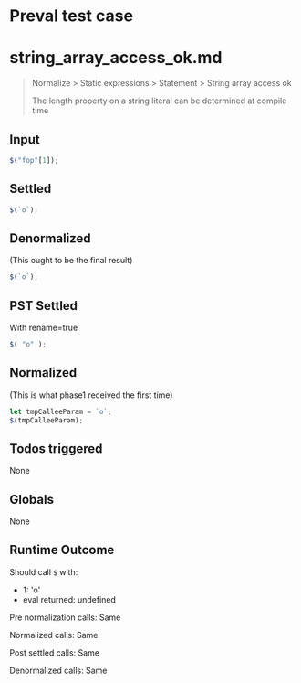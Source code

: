 # Preval test case

# string_array_access_ok.md

> Normalize > Static expressions > Statement > String array access ok
>
> The length property on a string literal can be determined at compile time

## Input

`````js filename=intro
$("fop"[1]);
`````


## Settled


`````js filename=intro
$(`o`);
`````


## Denormalized
(This ought to be the final result)

`````js filename=intro
$(`o`);
`````


## PST Settled
With rename=true

`````js filename=intro
$( "o" );
`````


## Normalized
(This is what phase1 received the first time)

`````js filename=intro
let tmpCalleeParam = `o`;
$(tmpCalleeParam);
`````


## Todos triggered


None


## Globals


None


## Runtime Outcome


Should call `$` with:
 - 1: 'o'
 - eval returned: undefined

Pre normalization calls: Same

Normalized calls: Same

Post settled calls: Same

Denormalized calls: Same
